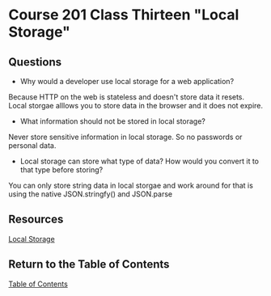 # Course 201 Class Thirteen "Local Storage"

## Questions

- Why would a developer use local storage for a web application?

Because HTTP on the web is stateless and doesn't store data it resets. Local storgae alllows you to store data in the browser and it does not expire.

- What information should not be stored in local storage?

Never store sensitive information in local storage. So no passwords or personal data.

- Local storage can store what type of data? How would you convert it to that type before storing?

You can only store string data in local storgae and work around for that is using the native JSON.stringfy() and JSON.parse 


## Resources

[Local Storage](https://www.smashingmagazine.com/2010/10/local-storage-and-how-to-use-it/)



## Return to the Table of Contents

[Table of Contents](https://todd75.github.io/reading-notes/)
